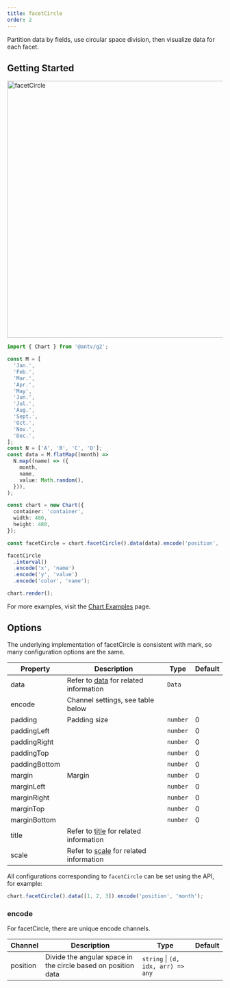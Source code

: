 ```yaml
---
title: facetCircle
order: 2
---
```


Partition data by fields, use circular space division, then visualize data for each facet.

## Getting Started

<img alt="facetCircle" src="https://mdn.alipayobjects.com/mdn/huamei_qa8qxu/afts/img/A*Tsx5RJVrVtsAAAAAAAAAAAAADmJ7AQ" width="600" />

```ts
import { Chart } from '@antv/g2';

const M = [
  'Jan.',
  'Feb.',
  'Mar.',
  'Apr.',
  'May',
  'Jun.',
  'Jul.',
  'Aug.',
  'Sept.',
  'Oct.',
  'Nov.',
  'Dec.',
];
const N = ['A', 'B', 'C', 'D'];
const data = M.flatMap((month) =>
  N.map((name) => ({
    month,
    name,
    value: Math.random(),
  })),
);

const chart = new Chart({
  container: 'container',
  width: 480,
  height: 480,
});

const facetCircle = chart.facetCircle().data(data).encode('position', 'month');

facetCircle
  .interval()
  .encode('x', 'name')
  .encode('y', 'value')
  .encode('color', 'name');

chart.render();
```

For more examples, visit the [Chart Examples](/en/examples) page.

## Options

The underlying implementation of facetCircle is consistent with mark, so many configuration options are the same.

| Property      | Description                                                                      | Type     | Default |
| ------------- | -------------------------------------------------------------------------------- | -------- | ------- |
| data          | Refer to [data](/en/manual/core/data/overview) for related information          | `Data`   |         |
| encode        | Channel settings, see table below                                               |          |         |
| padding       | Padding size                                                                     | `number` | 0       |
| paddingLeft   |                                                                                  | `number` | 0       |
| paddingRight  |                                                                                  | `number` | 0       |
| paddingTop    |                                                                                  | `number` | 0       |
| paddingBottom |                                                                                  | `number` | 0       |
| margin        | Margin                                                                           | `number` | 0       |
| marginLeft    |                                                                                  | `number` | 0       |
| marginRight   |                                                                                  | `number` | 0       |
| marginTop     |                                                                                  | `number` | 0       |
| marginBottom  |                                                                                  | `number` | 0       |
| title         | Refer to [title](/en/manual/component/title) for related information            |          |         |
| scale         | Refer to [scale](/en/manual/core/scale/overview) for related information        |          |         |

All configurations corresponding to `facetCircle` can be set using the API, for example:

```ts
chart.facetCircle().data([1, 2, 3]).encode('position', 'month');
```

### encode

For facetCircle, there are unique encode channels.

| Channel  | Description                                                  | Type                               | Default |
| -------- | ------------------------------------------------------------ | ---------------------------------- | ------- |
| position | Divide the angular space in the circle based on position data | `string` \| `(d, idx, arr) => any` |         |
